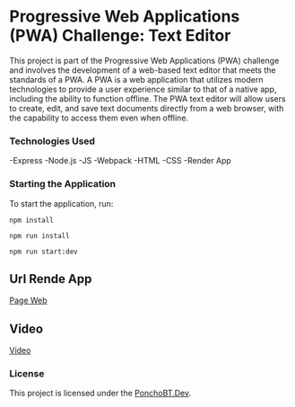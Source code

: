 # Progressive Web Applications (PWA) Challenge: Text Editor

This project is part of the Progressive Web Applications (PWA) challenge and involves the development of a web-based text editor that meets the standards of a PWA. A PWA is a web application that utilizes modern technologies to provide a user experience similar to that of a native app, including the ability to function offline. The PWA text editor will allow users to create, edit, and save text documents directly from a web browser, with the capability to access them even when offline.

### Technologies Used

-Express
-Node.js
-JS
-Webpack
-HTML
-CSS
-Render App


### Starting the Application
To start the application, run:

`npm install`

`npm run install`

`npm run start:dev`

## Url Rende App

[Page Web](https://progressive-web-applications-pwa-text-wsbg.onrender.com)


## Video

[Video](https://drive.google.com/file/d/1a98QW9hOpDQk82i6adZu0sA1gJrVwPS9/view?usp=sharing)


### License
This project is licensed under the [PonchoBT.Dev](LICENSE).

 
